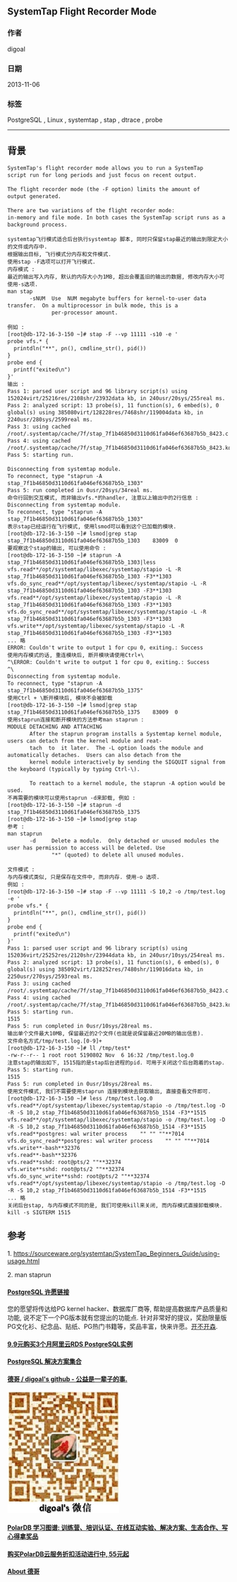 ## SystemTap Flight Recorder Mode  
                                                                                         
### 作者                                                                                     
digoal                                                                                       
                                                                                   
### 日期                                                                                                      
2013-11-06                                                                                 
                                                                                    
### 标签                                                                                   
PostgreSQL , Linux , systemtap , stap , dtrace , probe                                                                                    
                                                                                                                     
----                                                                                             
                                                                                                                                 
## 背景      
```  
SystemTap's flight recorder mode allows you to run a SystemTap   
script run for long periods and just focus on recent output.   
  
The flight recorder mode (the -F option) limits the amount of   
output generated.   
  
There are two variations of the flight recorder mode:   
in-memory and file mode. In both cases the SystemTap script runs as a background process.  
  
systemtap飞行模式适合后台执行systemtap 脚本, 同时只保留stap最近的输出到限定大小的文件或内存中.  
根据输出目标, 飞行模式分内存和文件模式.  
使用stap -F选项可以打开飞行模式.  
内存模式 :   
最近的输出写入内存, 默认的内存大小为1MB, 超出会覆盖旧的输出的数据, 修改内存大小可使用-s选项.  
man stap  
       -sNUM  Use  NUM megabyte buffers for kernel-to-user data transfer.  On a multiprocessor in bulk mode, this is a  
              per-processor amount.  
  
例如 :   
[root@db-172-16-3-150 ~]# stap -F --vp 11111 -s10 -e '  
probe vfs.* {  
  printdln("**", pn(), cmdline_str(), pid())  
}   
probe end {  
  printf("exited\n")  
}'  
输出 :   
Pass 1: parsed user script and 96 library script(s) using 152024virt/25216res/2108shr/23932data kb, in 240usr/20sys/255real ms.  
Pass 2: analyzed script: 13 probe(s), 11 function(s), 6 embed(s), 0 global(s) using 385080virt/128228res/7468shr/119004data kb, in 2240usr/280sys/2599real ms.  
Pass 3: using cached /root/.systemtap/cache/7f/stap_7f1b46850d3110d61fa046ef63687b5b_8423.c  
Pass 4: using cached /root/.systemtap/cache/7f/stap_7f1b46850d3110d61fa046ef63687b5b_8423.ko  
Pass 5: starting run.  
  
Disconnecting from systemtap module.  
To reconnect, type "staprun -A stap_7f1b46850d3110d61fa046ef63687b5b_1303"  
Pass 5: run completed in 0usr/20sys/34real ms.  
命令行回到交互模式, 而非输出vfs.*的handler, 注意以上输出中的2行信息 :   
Disconnecting from systemtap module.  
To reconnect, type "staprun -A stap_7f1b46850d3110d61fa046ef63687b5b_1303"  
表示stap已经运行在飞行模式, 使用lsmod可以看到这个已加载的模块.  
[root@db-172-16-3-150 ~]# lsmod|grep stap  
stap_7f1b46850d3110d61fa046ef63687b5b_1303    83009  0   
要观察这个stap的输出, 可以使用命令 :   
[root@db-172-16-3-150 ~]# staprun -A stap_7f1b46850d3110d61fa046ef63687b5b_1303|less  
vfs.read**/opt/systemtap/libexec/systemtap/stapio -L -R stap_7f1b46850d3110d61fa046ef63687b5b_1303 -F3**1303  
vfs.do_sync_read**/opt/systemtap/libexec/systemtap/stapio -L -R stap_7f1b46850d3110d61fa046ef63687b5b_1303 -F3**1303  
vfs.read**/opt/systemtap/libexec/systemtap/stapio -L -R stap_7f1b46850d3110d61fa046ef63687b5b_1303 -F3**1303  
vfs.do_sync_read**/opt/systemtap/libexec/systemtap/stapio -L -R stap_7f1b46850d3110d61fa046ef63687b5b_1303 -F3**1303  
vfs.write**/opt/systemtap/libexec/systemtap/stapio -L -R stap_7f1b46850d3110d61fa046ef63687b5b_1303 -F3**1303  
... 略  
ERROR: Couldn't write to output 1 for cpu 0, exiting.: Success  
使用内存模式的话, 重连模块后, 断开模块请使用Ctrl+\  
^\ERROR: Couldn't write to output 1 for cpu 0, exiting.: Success  
^\  
Disconnecting from systemtap module.  
To reconnect, type "staprun -A stap_7f1b46850d3110d61fa046ef63687b5b_1375"  
使用Ctrl + \断开模块后, 模块不会被卸载  
[root@db-172-16-3-150 ~]# lsmod|grep stap  
stap_7f1b46850d3110d61fa046ef63687b5b_1375    83009  0  
使用staprun连接和断开模块的方法参考man staprun :   
MODULE DETACHING AND ATTACHING  
       After the staprun program installs a Systemtap kernel module, users can detach from the kernel module and reat-  
       tach  to  it later.  The -L option loads the module and automatically detaches.  Users can also detach from the  
       kernel module interactively by sending the SIGQUIT signal from the keyboard (typically by typing Ctrl-\).  
  
       To reattach to a kernel module, the staprun -A option would be used.  
不再需要的模块可以使用staprun -d来卸载, 例如 :   
[root@db-172-16-3-150 ~]# staprun -d stap_7f1b46850d3110d61fa046ef63687b5b_1375  
[root@db-172-16-3-150 ~]# lsmod|grep stap  
参考 :   
man staprun  
       -d     Delete a module.  Only detached or unused modules the user has permission to access will be deleted. Use  
              "*" (quoted) to delete all unused modules.  
  
文件模式 :   
与内存模式类似, 只是保存在文件中, 而非内存. 使用-o 选项.  
例如 :   
[root@db-172-16-3-150 ~]# stap -F --vp 11111 -S 10,2 -o /tmp/test.log -e '  
probe vfs.* {  
  printdln("**", pn(), cmdline_str(), pid())  
}   
probe end {  
  printf("exited\n")  
}'  
Pass 1: parsed user script and 96 library script(s) using 152036virt/25252res/2120shr/23944data kb, in 240usr/10sys/254real ms.  
Pass 2: analyzed script: 13 probe(s), 11 function(s), 6 embed(s), 0 global(s) using 385092virt/128252res/7480shr/119016data kb, in 2250usr/270sys/2593real ms.  
Pass 3: using cached /root/.systemtap/cache/7f/stap_7f1b46850d3110d61fa046ef63687b5b_8423.c  
Pass 4: using cached /root/.systemtap/cache/7f/stap_7f1b46850d3110d61fa046ef63687b5b_8423.ko  
Pass 5: starting run.  
1515  
Pass 5: run completed in 0usr/10sys/28real ms.  
输出单个文件最大10MB, 保留最近的2个文件(也就是说保留最近20MB的输出信息).  
文件命名方式/tmp/test.log.[0-9]+  
[root@db-172-16-3-150 ~]# ll /tmp/test*  
-rw-r--r-- 1 root root 5190802 Nov  6 16:32 /tmp/test.log.0  
注意stap的输出如下, 1515指的是stap后台进程的pid. 可用于关闭这个后台跑着的stap.  
Pass 5: starting run.  
1515  
Pass 5: run completed in 0usr/10sys/28real ms.  
使用文件模式, 我们不需要使用staprun 连接到模块去获取输出, 直接查看文件即可.  
[root@db-172-16-3-150 ~]# less /tmp/test.log.0  
vfs.read**/opt/systemtap/libexec/systemtap/stapio -o /tmp/test.log -D -R -S 10,2 stap_7f1b46850d3110d61fa046ef63687b5b_1514 -F3**1515  
vfs.read**/opt/systemtap/libexec/systemtap/stapio -o /tmp/test.log -D -R -S 10,2 stap_7f1b46850d3110d61fa046ef63687b5b_1514 -F3**1515  
vfs.read**postgres: wal writer process    "" "" ""**7014  
vfs.do_sync_read**postgres: wal writer process    "" "" ""**7014  
vfs.write**-bash**32376  
vfs.read**-bash**32376  
vfs.read**sshd: root@pts/2 ""**32374  
vfs.write**sshd: root@pts/2 ""**32374  
vfs.do_sync_write**sshd: root@pts/2 ""**32374  
vfs.read**/opt/systemtap/libexec/systemtap/stapio -o /tmp/test.log -D -R -S 10,2 stap_7f1b46850d3110d61fa046ef63687b5b_1514 -F3**1515  
... 略  
关闭后台stap, 与内存模式不同的是, 我们可使用kill来关闭, 而内存模式直接卸载模块.  
kill -s SIGTERM 1515  
```  
  
## 参考  
1\. https://sourceware.org/systemtap/SystemTap_Beginners_Guide/using-usage.html  
  
2\. man staprun  
  
  
  
  
  
  
  
  
  
  
  
  
  
  
  
  
  
  
  
  
  
  
  
  
  
  
  
  
  
  
  
  
  
  
  
  
  
  
  
  
  
  
  
  
  
  
  
  
  
  
  
  
  
  
  
  
  
  
  
  
  
  
  
  
  
  
  
  
  
  
  
  
  
  
#### [PostgreSQL 许愿链接](https://github.com/digoal/blog/issues/76 "269ac3d1c492e938c0191101c7238216")
您的愿望将传达给PG kernel hacker、数据库厂商等, 帮助提高数据库产品质量和功能, 说不定下一个PG版本就有您提出的功能点. 针对非常好的提议，奖励限量版PG文化衫、纪念品、贴纸、PG热门书籍等，奖品丰富，快来许愿。[开不开森](https://github.com/digoal/blog/issues/76 "269ac3d1c492e938c0191101c7238216").  
  
  
#### [9.9元购买3个月阿里云RDS PostgreSQL实例](https://www.aliyun.com/database/postgresqlactivity "57258f76c37864c6e6d23383d05714ea")
  
  
#### [PostgreSQL 解决方案集合](https://yq.aliyun.com/topic/118 "40cff096e9ed7122c512b35d8561d9c8")
  
  
#### [德哥 / digoal's github - 公益是一辈子的事.](https://github.com/digoal/blog/blob/master/README.md "22709685feb7cab07d30f30387f0a9ae")
  
  
![digoal's wechat](../pic/digoal_weixin.jpg "f7ad92eeba24523fd47a6e1a0e691b59")
  
  
#### [PolarDB 学习图谱: 训练营、培训认证、在线互动实验、解决方案、生态合作、写心得拿奖品](https://www.aliyun.com/database/openpolardb/activity "8642f60e04ed0c814bf9cb9677976bd4")
  
  
#### [购买PolarDB云服务折扣活动进行中, 55元起](https://www.aliyun.com/activity/new/polardb-yunparter?userCode=bsb3t4al "e0495c413bedacabb75ff1e880be465a")
  
  
#### [About 德哥](https://github.com/digoal/blog/blob/master/me/readme.md "a37735981e7704886ffd590565582dd0")
  

